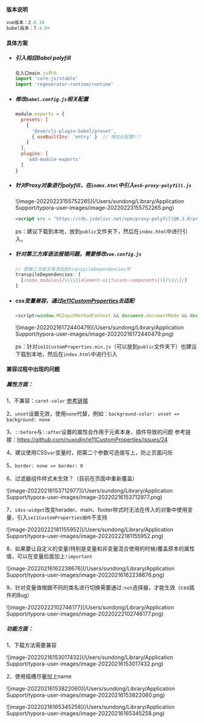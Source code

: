 #### 版本说明

```javascript
vue版本：2.6.10
babel版本：7.4.0+
```

#### 具体方案

- ##### 引入相应Babel polyfill

  ```javascript
  在入口main.js开头
  import 'core-js/stable'
  import 'regenerator-runtime/runtime'
  ```

- ##### 修改`babel.config.js`相关配置

  ```javascript
  module.exports = {
    presets: [
      [
        '@vue/cli-plugin-babel/preset',
        { useBuiltIns: 'entry' }  // 增加此配置!!!
      ]
    ],
    plugins: [
      'add-module-exports'
    ]
  }
  
  ```

- ##### 针对Proxy对象进行polyfill，在`index.html`中引入`es6-proxy-polyfill.js`

  ![image-20220223155752265](/Users/sundong/Library/Application Support/typora-user-images/image-20220223155752265.png)

  ```html
  <script src = "https://cdn.jsdelivr.net/npm/proxy-polyfill@0.3.0/proxy.min.js"></script>
  ```

  ps：建议下载到本地，放到`public`文件夹下，然后在`index.html`中进行引入。

- ##### 针对第三方库语法报错问题，需要修改`vue.config.js`

  ```javascript
  // 把第三方相关库添加到transpileDependencies中
  transpileDependencies: [
    [/node_modules[/\\\\](element-ui|fusion-components|)[/\\\\]/]
  ]
  ```

- ##### css变量兼容，通过[ie11CustomProperties](https://github.com/nuxodin/ie11CustomProperties)去适配

  ```javascript
  <script>window.MSInputMethodContext && document.documentMode && document.write('<script src="https://cdn.jsdelivr.net/gh/nuxodin/ie11CustomProperties@4.1.0/ie11CustomProperties.min.js"><\/script>');</script>
  ```

  ![image-20220216172440479](/Users/sundong/Library/Application Support/typora-user-images/image-20220216172440479.png)

  ps：针对`ie11CustomProperties.min.js`（可以放到`public`文件夹下）也建议下载到本地，然后在`index.html`中进行引入

#### 兼容过程中出现的问题

##### 属性方面：

1、不兼容：`caret-color`  [参考链接](https://blog.csdn.net/u014490083/article/details/82469126)

2、`unset`设置无效，使用`none`代替，例如：`background-color: unset => background: none`

3、`::before`与`::after`设置的属性会作用于元素本身，插件导致的问题  参考链接：https://github.com/nuxodin/ie11CustomProperties/issues/24

4、建议使用CSS`var`变量时，把第二个参数可选值写上，防止页面闪烁

5、`border: none => border: 0`

6、过滤器组件样式未生效？（目前在页面中重新覆盖）

![image-20220216153712977](/Users/sundong/Library/Application Support/typora-user-images/image-20220216153712977.png)

7、`idss-widget`改变herader、main、footer样式时无法在传入的对象中使用变量，引入`ie11CustomProperties插件`不支持

![image-20220222181155952](/Users/sundong/Library/Application Support/typora-user-images/image-20220222181155952.png)

8、如果要让自定义的变量(特别是变量和非变量混合使用的时候)覆盖原本的属性值，可以在变量后面加上`!important`

![image-20220216162238676](/Users/sundong/Library/Application Support/typora-user-images/image-20220216162238676.png)

9、针对变量值根据不同的类名进行切换需要通过`:not`选择器，才能生效（css插件的Bug）

![image-20220222102746177](/Users/sundong/Library/Application Support/typora-user-images/image-20220222102746177.png)

##### 功能方面：

1、下载方法需要兼容

![image-20220216153017432](/Users/sundong/Library/Application Support/typora-user-images/image-20220216153017432.png)

2、使用插槽尽量加上name

![image-20220216153822060](/Users/sundong/Library/Application Support/typora-user-images/image-20220216153822060.png)

![image-20220216165345258](/Users/sundong/Library/Application Support/typora-user-images/image-20220216165345258.png)